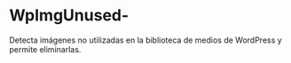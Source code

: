 # WpImgUnused-
Detecta imágenes no utilizadas en la biblioteca de medios de WordPress y permite eliminarlas.
